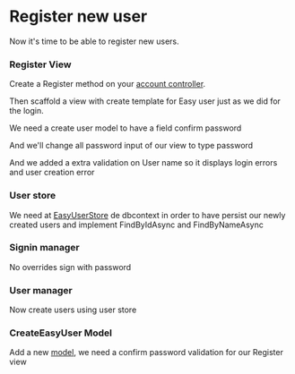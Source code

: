 # Register new user
Now it's time to be able to register new users.

### Register View
Create a Register method on your [account controller](/src/Ambseny.WebAplication/Controllers/AccountController.cs).

Then scaffold a view with create template for Easy user just as we did for the login.

We need a create user model to have a field confirm password

And we'll change all password input of our view to type password

And we added a extra validation on User name so it displays login errors and user creation error

### User store

We need at [EasyUserStore](/src/Ambseny.WebAplication/Data/User/EasyUserStore.cs) de dbcontext in order to have persist our newly created users and implement FindByIdAsync and FindByNameAsync 

### Signin manager

No overrides sign with password 

### User manager 

Now create users using user store

### CreateEasyUser Model

Add a new [model](/src/Ambseny.WebAplication/Models/Users/CreateEasyUser.cs), we need a confirm password validation for our Register view

